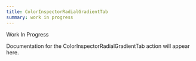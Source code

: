 ```yaml
---
title: ColorInspectorRadialGradientTab
summary: work in progress
---
```


Work In Progress

Documentation for the ColorInspectorRadialGradientTab action will appear here.
